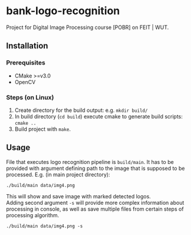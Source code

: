 # bank-logo-recognition
Project for Digital Image Processing course [POBR] on FEIT | WUT. </br>

## Installation

### Prerequisites
- CMake >=v3.0
- OpenCV

### Steps (on Linux)
1. Create directory for the build output: e.g. `mkdir build/`
2. In build directory (`cd build`) execute cmake to generate build scripts: `cmake ..`
3. Build project with `make`.

## Usage
File that executes logo recognition pipeline is `build/main`. It has to be provided with argument defining path to the image that is supposed to be processed. E.g. (in main project directory):
```
./build/main data/img4.png
```
This will show and save image with marked detected logos.<br>
Adding second argument `-s` will provide more complex information about processing in console, as well as save multiple files from certain steps of processing algorithm.
```
./build/main data/img4.png -s
```
